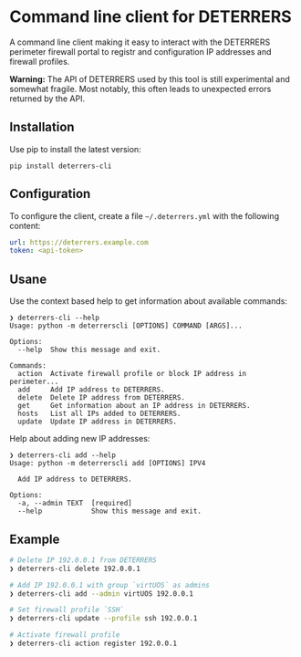 # Command line client for DETERRERS

A command line client making it easy to interact with the DETERRERS perimeter
firewall portal to registr and configuration IP addresses and firewall
profiles.

**Warning:** The API of DETERRERS used by this tool is still experimental and somewhat fragile.
Most notably, this often leads to unexpected errors returned by the API.


## Installation

Use pip to install the latest version:

```
pip install deterrers-cli
```

## Configuration

To configure the client, create a file `~/.deterrers.yml` with the following content:

```yaml
url: https://deterrers.example.com
token: <api-token>
```

## Usane

Use the context based help to get information about available commands:

```
❯ deterrers-cli --help
Usage: python -m deterrerscli [OPTIONS] COMMAND [ARGS]...

Options:
  --help  Show this message and exit.

Commands:
  action  Activate firewall profile or block IP address in perimeter...
  add     Add IP address to DETERRERS.
  delete  Delete IP address from DETERRERS.
  get     Get information about an IP address in DETERRERS.
  hosts   List all IPs added to DETERRERS.
  update  Update IP address in DETERRERS.
```

Help about adding new IP addresses:

```
❯ deterrers-cli add --help
Usage: python -m deterrerscli add [OPTIONS] IPV4

  Add IP address to DETERRERS.

Options:
  -a, --admin TEXT  [required]
  --help            Show this message and exit.
```

## Example

```sh
# Delete IP 192.0.0.1 from DETERRERS
❯ deterrers-cli delete 192.0.0.1

# Add IP 192.0.0.1 with group `virtUOS` as admins
❯ deterrers-cli add --admin virtUOS 192.0.0.1

# Set firewall profile `SSH`
❯ deterrers-cli update --profile ssh 192.0.0.1

# Activate firewall profile
❯ deterrers-cli action register 192.0.0.1
```
